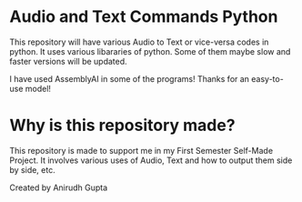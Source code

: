 # Audio and Text Commands Python

This repository will have various Audio to Text or vice-versa codes in python.
It uses various libararies of python. Some of them maybe slow and faster versions will be updated.

I have used AssemblyAI in some of the programs! Thanks for an easy-to-use model!


# Why is this repository made?

This repository is made to support me in my First Semester Self-Made Project.
It involves various uses of Audio, Text and how to output them side by side, etc.


Created by Anirudh Gupta

